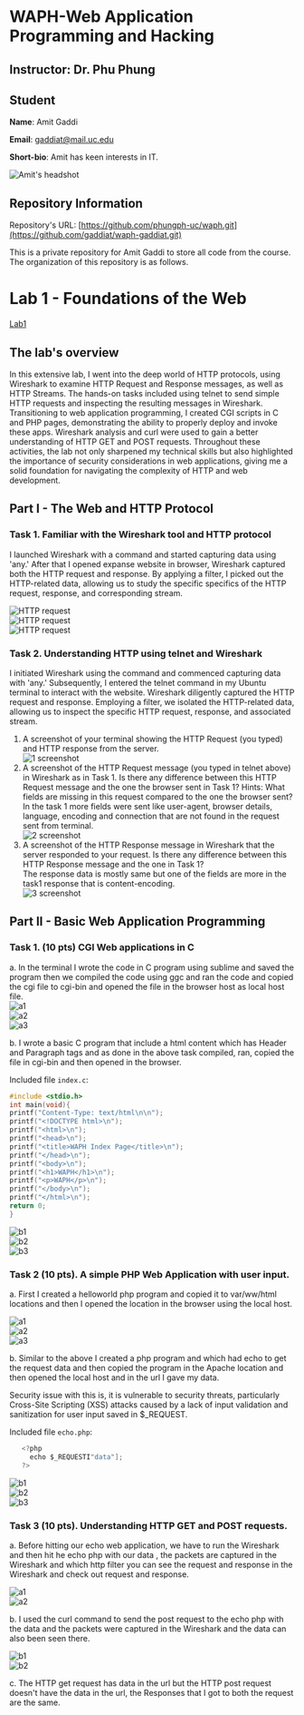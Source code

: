 # WAPH-Web Application Programming and Hacking

## Instructor: Dr. Phu Phung

## Student

**Name**: Amit Gaddi

**Email**: gaddiat@mail.uc.edu

**Short-bio**: Amit has keen interests in IT. 

![Amit's headshot](images/Pic.jpg)

## Repository Information

Repository's URL: [https://github.com/phungph-uc/waph.git](https://github.com/gaddiat/waph-gaddiat.git)

This is a private repository for Amit Gaddi to store all code from the course. The organization of this repository is as follows.

# Lab 1 - Foundations of the Web 

[Lab1](https://github.com/gaddiat/waph-gaddiat/tree/main/labs/lab1)

## The lab's overview

In this extensive lab, I went into the deep world of HTTP protocols, using Wireshark to examine HTTP Request and Response messages, as well as HTTP Streams. The hands-on tasks included using telnet to send simple HTTP requests and inspecting the resulting messages in Wireshark. Transitioning to web application programming, I created CGI scripts in C and PHP pages, demonstrating the ability to properly deploy and invoke these apps. Wireshark analysis and curl were used to gain a better understanding of HTTP GET and POST requests. Throughout these activities, the lab not only sharpened my technical skills but also highlighted the importance of security considerations in web applications, giving me a solid foundation for navigating the complexity of HTTP and web development.

## Part I - The Web and HTTP Protocol

### Task 1. Familiar with the Wireshark tool and HTTP protocol

I launched Wireshark with a command and started capturing data using 'any.' After that I opened expanse website in browser, Wireshark captured both the HTTP request and response. By applying a filter, I picked out the HTTP-related data, allowing us to study the specific specifics of the HTTP request, response, and corresponding stream.  

![HTTP request](images/Screenshot1.png)  
![HTTP request](images/Screenshot2.png)  
![HTTP request](images/Screenshot3.png)  

### Task 2. Understanding HTTP using telnet and Wireshark

I initiated Wireshark using the command and commenced capturing data with 'any.' Subsequently, I entered the telnet command in my Ubuntu terminal to interact with the website. Wireshark diligently captured the HTTP request and response. Employing a filter, we isolated the HTTP-related data, allowing us to inspect the specific HTTP request, response, and associated stream.  


  1. A screenshot of your terminal showing the HTTP Request (you typed) and HTTP response from the server.  
![1 screenshot](images/Screenshot20.png)  
  2. A screenshot of the HTTP Request message (you typed in telnet above) in Wireshark as in Task 1. Is there any difference between this HTTP Request message and the one the browser sent in Task 1? Hints: What fields are missing in this request compared to the one the browser sent?  
  In the task 1 more fields were sent like user-agent, browser details, language, encoding and connection that are not found in the request sent from terminal.  
![2 screenshot](images/Screenshot21.png)  
  3. A screenshot of the HTTP Response message in Wireshark that the server responded to your request. Is there any difference between this HTTP Response message and the one in Task 1?  
  The response data is mostly same but one of the fields are more in the task1 response that is content-encoding.  
![3 screenshot](images/Screenshot22.png)  


## Part II - Basic Web Application Programming

###   Task 1. (10 pts) CGI Web applications in C

   a. In the terminal I wrote the code in C program using sublime and saved the program then we compiled the code using ggc and ran the code and copied the cgi file to cgi-bin and opened the file in the browser host as local host file.  
![a1](images/Screenshot4.png)  
![a2](images/Screenshot5.png)  
![a3](images/Screenshot6.png)  

   b. I wrote a basic C program that include a html content which has Header and Paragraph tags and as done in the above task compiled, ran, copied the file in cgi-bin and then opened in the browser.  
   
   Included file `index.c`:  
   ```C
   #include <stdio.h>
   int main(void){
   printf("Content-Type: text/html\n\n");
   printf("<!DOCTYPE html>\n");
   printf("<html>\n");
   printf("<head>\n");
   printf("<title>WAPH Index Page</title>\n");
   printf("</head>\n");
   printf("<body>\n");
   printf("<h1>WAPH</h1>\n");
   printf("<p>WAPH</p>\n");
   printf("</body>\n");
   printf("</html>\n");
   return 0;
}
   ```


![b1](images/Screenshot7.png)  
![b2](images/Screenshot8.png)  
![b3](images/Screenshot9.png)  


###  Task 2 (10 pts). A simple PHP Web Application with user input.

a. First I created a helloworld php program and copied it to var/ww/html locations and then I opened the location in the browser using the local host.  

![a1](images/Screenshot10.png)  
![a2](images/Screenshot11.png)  
![a3](images/Screenshot12.png)  

b. Similar to the above I created a php program and which had echo to get the request data and then copied the program in the Apache location and then opened the local host and in the url I gave my data.  

Security issue with this is, it is vulnerable to security threats, particularly Cross-Site Scripting (XSS) attacks caused by a lack of input validation and sanitization for user input saved in $_REQUEST.  

Included file `echo.php`:
   ```C
      <?php
	    echo $_REQUESTI"data"];
      ?>
   ```

![b1](images/Screenshot13.png)  
![b2](images/Screenshot14.png)  
![b3](images/Screenshot15.png)  


### Task 3 (10 pts). Understanding HTTP GET and POST requests.

a. Before hitting our echo web application, we have to run the Wireshark and then hit he echo php with our data , the packets are captured in the Wireshark and which http filter you can see the request and response in the Wireshark and check out request and response.  

![a1](images/Screenshot16.png)  
![a2](images/Screenshot17.png)  

b. I used the curl command to send the post request to the echo php with the data and the packets were captured in the Wireshark and the data can also been seen there.  

![b1](images/Screenshot18.png)  
![b2](images/Screenshot19.png)  

c. The HTTP get request has data in the url but the HTTP post request doesn't have the data in the url, the Responses that I got to both the request are the same.